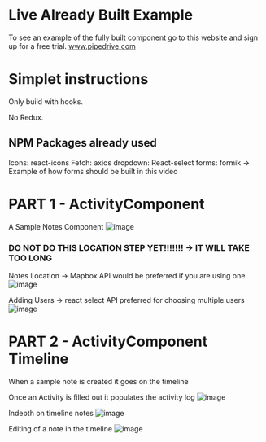 # Live Already Built Example
To see an example of the fully built component go to this website and sign up for a free trial.
www.pipedrive.com

# Simplet instructions

Only build with hooks. 

No Redux.

## NPM Packages already used

Icons: react-icons
Fetch: axios
dropdown: React-select
forms: formik
 -> Example of how forms should be built in this video

# PART 1 - ActivityComponent
A Sample Notes Component
![image](https://user-images.githubusercontent.com/62073529/111387385-3f856580-8673-11eb-8d2c-3bba29685676.png)

### DO NOT DO THIS LOCATION STEP YET!!!!!!! -> IT WILL TAKE TOO LONG 
Notes Location -> Mapbox API would be preferred if you are using one
![image](https://user-images.githubusercontent.com/62073529/111387993-3ba61300-8674-11eb-9093-512038832529.png)

Adding Users -> react select API preferred for choosing multiple users
![image](https://user-images.githubusercontent.com/62073529/111388039-4bbdf280-8674-11eb-98fa-4f99e6643086.png)

# PART 2 - ActivityComponent Timeline
When a sample note is created it goes on the timeline

Once an Activity is filled out it populates the activity log
![image](https://user-images.githubusercontent.com/62073529/111387432-5330cc00-8673-11eb-81f6-eabe644a33d9.png)

Indepth on timeline notes
![image](https://user-images.githubusercontent.com/62073529/111387466-5f1c8e00-8673-11eb-8074-336ca92017cd.png)

Editing of a note in the timeline
![image](https://user-images.githubusercontent.com/62073529/111387691-bf133480-8673-11eb-8506-ff5d1a01392c.png)





